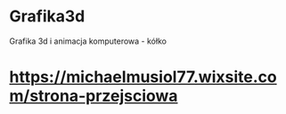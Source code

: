 # Grafika3d
Grafika 3d i animacja komputerowa - kółko

# https://michaelmusiol77.wixsite.com/strona-przejsciowa
